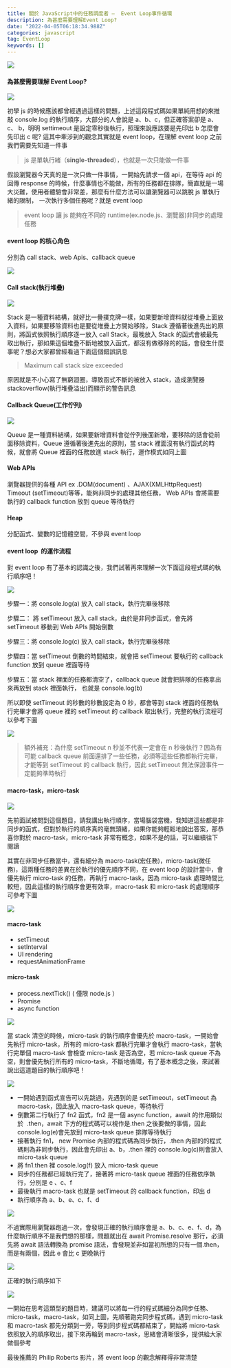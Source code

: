 ```yaml
---
title: 關於 JavaScript中的任務調度者 —  Event Loop事件循環
description: 為甚麼需要理解Event Loop?
date: "2022-04-05T06:18:34.988Z"
categories: javascript
tag: EventLoop
keywords: []
---
```


![](/img/1__4BJS__Lzl3mb__eHfwP__1Vfg.jpeg)

#### 為甚麼需要理解 Event Loop?

![](/img/1__gDZGt0gkWF03rQjjWhqteg.png)

初學 js 的時候應該都曾經遇過這樣的問題，上述這段程式碼如果單純用想的來推敲 console.log 的執行順序，大部分的人會說是 a、b、c，但正確答案卻是 a、 c、 b，明明 settimeout 是設定零秒後執行，照理來說應該要是先印出 b 怎麼會先印出 c 呢? 這其中牽涉到的觀念其實就是 event loop，在理解 event loop 之前我們需要先知道一件事

> js 是單執行緒（**single-threaded**），也就是一次只能做一件事

假設瀏覽器今天真的是一次只做一件事情，一開始先請求一個 api，在等待 api 的回傳 response 的時候，什麼事情也不能做，所有的任務都在排隊，簡直就是一場大災難，使用者體驗會非常差，那麼有什麼方法可以讓瀏覽器可以跳脫 js 單執行緒的限制， 一次執行多個任務呢？就是 event loop

> event loop 讓 js 能夠在不同的 runtime(ex.node.js、瀏覽器)非同步的處理任務

#### event loop 的核心角色

分別為 call stack、web Apis、callback queue

![](/img/1__2JHhkUYho3YOej9HieOnoA.png)

#### Call stack(執行堆疊)

![](/img/1__G__cmdU3EkU3ti0YVPuI1rg.gif)

Stack 是一種資料結構，就好比一疊撲克牌一樣，如果要新增資料就從堆疊上面放入資料，如果要移除資料也是要從堆疊上方開始移除，Stack 遵循著後進先出的原則，將函式依照執行順序逐一放入 call Stack，最晚放入 Stack 的函式會被最先取出執行，那如果這個堆疊不斷地被放入函式，都沒有做移除的的話，會發生什麼事呢？想必大家都曾經看過下面這個錯誤訊息

> Maximum call stack size exceeded

原因就是不小心寫了無窮迴圈，導致函式不斷的被放入 stack，造成瀏覽器 stackoverflow(執行堆疊溢出)而顯示的警告訊息

#### Callback Queue(工作佇列)

![](/img/1__C01__vZvpJIusjV3AClGbbA.gif)

Queue 是一種資料結構，如果要新增資料會從佇列後面新增，要移除的話會從前面移除資料，Queue 遵循著後進先出的原則，當 stack 裡面沒有執行函式的時候，就會將 Queue 裡面的任務放進 stack 執行，運作模式如同上圖

#### Web APIs

瀏覽器提供的各種 API ex .DOM(document) 、AJAX(XMLHttpRequest) Timeout (setTimeout)等等，能夠非同步的處理其他任務， Web APIs 會將需要執行的 callback function 放到 queue 等待執行

#### Heap

分配函式、變數的記憶體空間，不參與 event loop

#### event loop  的運作流程

對 event loop 有了基本的認識之後，我們試著再來理解一次下面這段程式碼的執行順序吧！

![](/img/1__gDZGt0gkWF03rQjjWhqteg.png)

步驟一：將 console.log(a) 放入 call stack，執行完畢後移除

步驟二： 將 setTimeout 放入 call stack，由於是非同步函式，會先將 setTimeout 移動到 Web APIs 開始倒數

步驟三：將 console.log(c) 放入 call stack，執行完畢後移除

步驟四：當 setTimeout 倒數的時間結束，就會把 setTimeout 要執行的 callback function 放到 queue 裡面等待

步驟五：當 stack 裡面的任務都清空了，callback queue 就會把排隊的任務拿出來再放到 stack 裡面執行， 也就是 console.log(b)

所以即使 setTimeout 的秒數的秒數設定為 0 秒，都會等到 stack 裡面的任務執行完畢才會將 queue 裡的 setTimeout 的 callback 取出執行，完整的執行流程可以參考下圖

![](/img/1__64h__nr8S7ry8f__PAkBRDFg.gif)

> 額外補充：為什麼 setTimeout n 秒並不代表一定會在 n 秒後執行？因為有可能 callback queue 前面還排了一些任務，必須等這些任務都執行完畢，才能等到 setTimeout 的 callback 執行，因此 setTimeout 無法保證事件一定能夠準時執行

#### macro-task，micro-task

![](/img/1__G0fKDNdofOC5wAM43__AjHw.png)

先前面試被問到這個題目，請我講出執行順序，當場腦袋當機，我知道這些都是非同步的函式，但對於執行的順序真的毫無頭緒，如果你能夠輕鬆地說出答案，那恭喜你對於 macro-task，micro-task 非常有概念，如果不是的話，可以繼續往下閱讀

其實在非同步任務當中，還有細分為 macro-task(宏任務)，micro-task(微任務)，這兩種任務的差異在於執行的優先順序不同，在 event loop 的設計當中，會優先執行 micro-task 的任務，再執行 macro-task，因為 micro-task 處理時間比較短，因此這樣的執行順序會更有效率，macro-task 和 micro-task 的處理順序可參考下圖

![](/img/1__0xDGBNrA1WtfSfYY3FJOdw.gif)

#### macro-task

- setTimeout
- setInterval
- UI rendering
- requestAnimationFrame

#### micro-task

- process.nextTick() ( 僅限 node.js ）
- Promise
- async function

![](/img/1__D0kYLOdf75P9Vq__csDGS__Q.png)

當 stack 清空的時候，micro-task 的執行順序會優先於 macro-task，一開始會先執行 micro-task，所有的 micro-task 都執行完畢才會執行 macro-task，當執行完單個 macro-task 會檢查 micro-task 是否為空，若 micro-task queue 不為空，則會優先執行所有的 micro-task，不斷地循環，有了基本概念之後，來試著說出這道題目的執行順序吧！

![](/img/1__G0fKDNdofOC5wAM43__AjHw.png)

- 一開始遇到函式宣告可以先跳過，先遇到的是 setTimeout，setTimeout 為 macro-task，因此放入 macro-task queue，等待執行
- 倒數第二行執行了 fn2 函式，fn2 是一個 async function，await 的作用類似於  .then，await 下方的程式碼可以視作是.then 之後要做的事情，因此 console.log(e)會先放到 micro-task queue 排隊等待執行
- 接著執行 fn1， new Promise 內部的程式碼為同步執行，.then 內部的的程式碼則為非同步執行，因此會先印出 a、b，.then 裡的 console.log(c)則會放入 micro-task queue
- 將 fn1.then 裡 cosole.log(f) 放入 micro-task queue
- 同步的任務都已經執行完了，接著將 micro-task queue 裡面的任務依序執行，分別是 e 、c、f
- 最後執行 macro-task 也就是 setTimeout 的 callback function，印出 d
- 執行順序為 a、b、e、c、f、d

![](/img/1__laIUFejfHv__06tMr4VrkXQ.png)

不過實際用瀏覽器跑過一次，會發現正確的執行順序會是 a、b、c、e、f、d，為什麼執行順序不是我們想的那樣，問題就出在 await Promise.resolve 那行，必須先將 await 語法轉換為 promise 語法，會發現並非如當初所想的只有一個.then，而是有兩個，因此 e 會比 c 更晚執行

![](/img/1__xfxclBMsahaE2i9zIPyqDw.png)

正確的執行順序如下

![](/img/1__OerprrwVtkCBxRMf__4ni7w.png)

一開始在思考這類型的題目時，建議可以將每一行的程式碼細分為同步任務、micro-task，macro-task，如同上圖，先順著跑完同步程式碼，遇到 micro-task 和 macro-task 都先分類到一旁，等到同步程式碼都結束了，開始將 micro-task 依照放入的順序取出，接下來再輪到 macro-task，思緒會清晰很多，提供給大家做個參考

最後推薦的 Philip Roberts 影片，將 event loop 的觀念解釋得非常清楚
